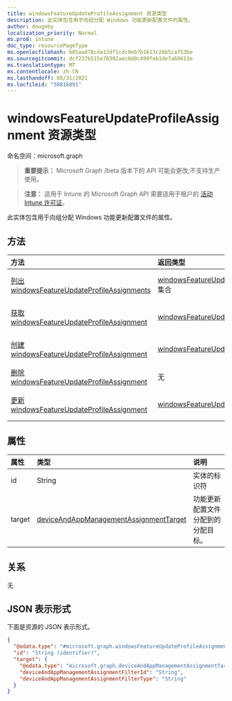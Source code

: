 ```yaml
---
title: windowsFeatureUpdateProfileAssignment 资源类型
description: 此实体包含用于向组分配 Windows 功能更新配置文件的属性。
author: dougeby
localization_priority: Normal
ms.prod: intune
doc_type: resourcePageType
ms.openlocfilehash: b85aad78cda12df1cdc9eb7b1613c26b5caf53be
ms.sourcegitcommit: dcf237b515e70302aec0d0c490feb1de7a60613e
ms.translationtype: MT
ms.contentlocale: zh-CN
ms.lasthandoff: 08/31/2021
ms.locfileid: "58816891"
---
```

# <a name="windowsfeatureupdateprofileassignment-resource-type"></a>windowsFeatureUpdateProfileAssignment 资源类型

命名空间：microsoft.graph

> **重要提示：** Microsoft Graph /beta 版本下的 API 可能会更改;不支持生产使用。

> **注意：** 适用于 Intune 的 Microsoft Graph API 需要适用于租户的 [活动 Intune 许可证](https://go.microsoft.com/fwlink/?linkid=839381)。

此实体包含用于向组分配 Windows 功能更新配置文件的属性。

## <a name="methods"></a>方法
|方法|返回类型|Description|
|:---|:---|:---|
|[列出 windowsFeatureUpdateProfileAssignments](../api/intune-softwareupdate-windowsfeatureupdateprofileassignment-list.md)|[windowsFeatureUpdateProfileAssignment](../resources/intune-softwareupdate-windowsfeatureupdateprofileassignment.md) 集合|列出 [windowsFeatureUpdateProfileAssignment](../resources/intune-softwareupdate-windowsfeatureupdateprofileassignment.md) 对象的属性和关系。|
|[获取 windowsFeatureUpdateProfileAssignment](../api/intune-softwareupdate-windowsfeatureupdateprofileassignment-get.md)|[windowsFeatureUpdateProfileAssignment](../resources/intune-softwareupdate-windowsfeatureupdateprofileassignment.md)|读取 [windowsFeatureUpdateProfileAssignment 对象的属性和](../resources/intune-softwareupdate-windowsfeatureupdateprofileassignment.md) 关系。|
|[创建 windowsFeatureUpdateProfileAssignment](../api/intune-softwareupdate-windowsfeatureupdateprofileassignment-create.md)|[windowsFeatureUpdateProfileAssignment](../resources/intune-softwareupdate-windowsfeatureupdateprofileassignment.md)|创建新的 [windowsFeatureUpdateProfileAssignment](../resources/intune-softwareupdate-windowsfeatureupdateprofileassignment.md) 对象。|
|[删除 windowsFeatureUpdateProfileAssignment](../api/intune-softwareupdate-windowsfeatureupdateprofileassignment-delete.md)|无|删除 [windowsFeatureUpdateProfileAssignment](../resources/intune-softwareupdate-windowsfeatureupdateprofileassignment.md)。|
|[更新 windowsFeatureUpdateProfileAssignment](../api/intune-softwareupdate-windowsfeatureupdateprofileassignment-update.md)|[windowsFeatureUpdateProfileAssignment](../resources/intune-softwareupdate-windowsfeatureupdateprofileassignment.md)|更新 [windowsFeatureUpdateProfileAssignment 对象](../resources/intune-softwareupdate-windowsfeatureupdateprofileassignment.md) 的属性。|

## <a name="properties"></a>属性
|属性|类型|说明|
|:---|:---|:---|
|id|String|实体的标识符|
|target|[deviceAndAppManagementAssignmentTarget](../resources/intune-shared-deviceandappmanagementassignmenttarget.md)|功能更新配置文件分配到的分配目标。|

## <a name="relationships"></a>关系
无

## <a name="json-representation"></a>JSON 表示形式
下面是资源的 JSON 表示形式。
<!-- {
  "blockType": "resource",
  "keyProperty": "id",
  "@odata.type": "microsoft.graph.windowsFeatureUpdateProfileAssignment"
}
-->
``` json
{
  "@odata.type": "#microsoft.graph.windowsFeatureUpdateProfileAssignment",
  "id": "String (identifier)",
  "target": {
    "@odata.type": "microsoft.graph.deviceAndAppManagementAssignmentTarget",
    "deviceAndAppManagementAssignmentFilterId": "String",
    "deviceAndAppManagementAssignmentFilterType": "String"
  }
}
```



